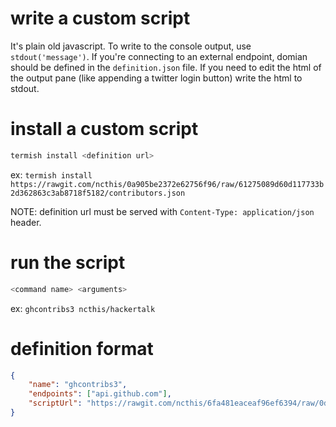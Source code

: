 # write a custom script
It's plain old javascript. To write to the console output, use `stdout('message')`. If you're connecting to an external endpoint, domian should be defined in the `definition.json` file. If you need to edit the html of the output pane (like appending a twitter login button) write the html to stdout.

# install a custom script
```sh
termish install <definition url>
```
ex: `termish install https://rawgit.com/ncthis/0a905be2372e62756f96/raw/61275089d60d117733b2d362863c3ab8718f5182/contributors.json`

NOTE: definition url must be served with `Content-Type: application/json` header.

# run the script
```sh
<command name> <arguments>
```
ex: `ghcontribs3 ncthis/hackertalk`

# definition format
```json
{
    "name": "ghcontribs3",
    "endpoints": ["api.github.com"],
    "scriptUrl": "https://rawgit.com/ncthis/6fa481eaceaf96ef6394/raw/0d8db4b2c6db266fed87b63d955d2947e2b1f0f2/contibutors.js" // must be served with the header 'Content-type: text/javascript'
}